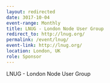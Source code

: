 ```yaml
---
layout: redirected
date: 3017-10-04
event-range: Monthly
title: LNUG - London Node User Group
redirect_to: http://lnug.org/
permalink: /event/lnug/
event-link: http://lnug.org/
location: London, UK
role: Sponsor
---
```

LNUG - London Node User Group